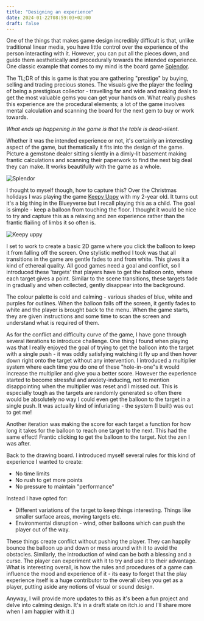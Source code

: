 ```yaml
---
title: "Designing an experience"
date: 2024-01-22T08:59:03+02:00
draft: false
---
```


One of the things that makes game design incredibly difficult is that, unlike traditional linear media, you have little control over the experience of the person interacting with it. However, you can put all the pieces down, and guide them aesthetically and procedurally towards the intended experience. One classic example that comes to my mind is the board game [Splendor](https://boardgamegeek.com/boardgame/148228/splendor). 

The TL;DR of this is game is that you are gathering "prestige" by buying, selling and trading precious stones. The visuals give the player the feeling of being a prestigious collector - travelling far and wide and making deals to get the most valuable gems you can get your hands on. What really pushes this experience are the procedural elements; a lot of the game involves mental calculation and scanning the board for the next gem to buy or work towards. 

_What ends up happening in the game is that the table is dead-silent._

Whether it was the intended experience or not, it's certainly an interesting aspect of the game, but thematically it fits into the design of the game. Picture a gemstone dealer sitting silently in a dimly-lit basement making frantic calculations and scanning their paperwork to find the next big deal they can make. It works beautifully with the game as a whole.

![Splendor](/images/splendor.webp)

I thought to myself though, how to capture this? Over the Christmas holidays I was playing the game [Keepy Uppy](https://blueypedia.fandom.com/wiki/Keepy_Uppy) with my 2-year old. It turns out it's a big thing in the Blueyverse but I recall playing this as a child. The goal is simple - keep a balloon from touching the floor. I thought it would be nice to try and capture this as a relaxing and zen experience rather than the frantic flailing of limbs it so often is.

![Keepy uppy](/images/keepyuppy.png)

I set to work to create a basic 2D game where you click the balloon to keep it from falling off the screen. One stylistic method I took was that all transitions in the game are gentle fades to and from white. This gives it a kind of ethereal quality. All good games need a goal and conflict, so I introduced these 'targets' that players have to get the balloon onto, where each target gives a point. Similar to the scene transitions, these targets fade in gradually and when collected, gently disappear into the background. 

The colour palette is cold and calming - various shades of blue, white and purples for outlines. When the balloon falls off the screen, it gently fades to white and the player is brought back to the menu. When the game starts, they are given instructions and some time to scan the screen and understand what is required of them.  

As for the conflict and difficulty curve of the game, I have gone through several iterations to introduce challenge. One thing I found when playing was that I really enjoyed the goal of trying to get the balloon into the target with a single push - it was oddly satisfying watching it fly up and then hover down right onto the target without any intervention. I introduced a multiplier system where each time you do one of these "hole-in-one"s it would increase the multiplier and give you a better score. However the experience started to become stressful and anxiety-inducing, not to mention disappointing when the multiplier was reset and I missed out. This is especially tough as the targets are randomly generated so often there would be absolutely no way I could even get the balloon to the target in a single push. It was actually kind of infuriating - the system (I built) was out to get me!

Another iteration was making the score for each target a function for how long it takes for the balloon to reach one target to the next. This had the same effect! Frantic clicking to get the balloon to the target. Not the zen I was after.

Back to the drawing board. I introduced myself several rules for this kind of experience I wanted to create:

* No time limits
* No rush to get more points
* No pressure to maintain "performance"

Instead I have opted for:

* Different variations of the target to keep things interesting. Things like smaller surface areas, moving targets etc. 
* Environmental disruption - wind, other balloons which can push the player out of the way. 

These things create conflict without pushing the player. They can happily bounce the balloon up and down or mess around with it to avoid the obstacles. Similarly, the introduction of wind can be both a blessing and a curse. The player can experiment with it to try and use it to their advantage. 
What is interesting overall, is how the rules and procedures of a game can influence the mood and experience of it - its easy to forget that the play experience itself is a huge contributor to the overall vibes you get as a player, putting aside any notions of visual or sound design.

Anyway, I will provide more updates to this as it's been a fun project and delve into calming design. It's in a draft state on itch.io and I'll share more when I am happier with it :)
